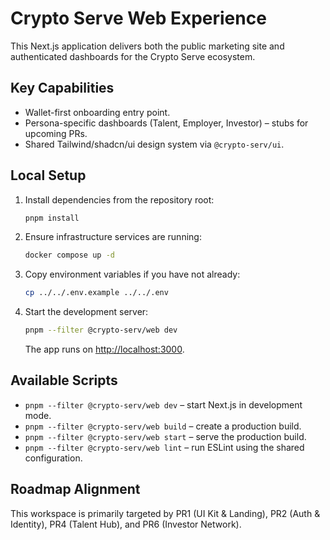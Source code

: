 # Crypto Serve Web Experience

This Next.js application delivers both the public marketing site and authenticated dashboards for the Crypto Serve ecosystem.

## Key Capabilities
- Wallet-first onboarding entry point.
- Persona-specific dashboards (Talent, Employer, Investor) – stubs for upcoming PRs.
- Shared Tailwind/shadcn/ui design system via `@crypto-serv/ui`.

## Local Setup
1. Install dependencies from the repository root:
   ```bash
   pnpm install
   ```
2. Ensure infrastructure services are running:
   ```bash
   docker compose up -d
   ```
3. Copy environment variables if you have not already:
   ```bash
   cp ../../.env.example ../../.env
   ```
4. Start the development server:
   ```bash
   pnpm --filter @crypto-serv/web dev
   ```
   The app runs on [http://localhost:3000](http://localhost:3000).

## Available Scripts
- `pnpm --filter @crypto-serv/web dev` – start Next.js in development mode.
- `pnpm --filter @crypto-serv/web build` – create a production build.
- `pnpm --filter @crypto-serv/web start` – serve the production build.
- `pnpm --filter @crypto-serv/web lint` – run ESLint using the shared configuration.

## Roadmap Alignment
This workspace is primarily targeted by PR1 (UI Kit & Landing), PR2 (Auth & Identity), PR4 (Talent Hub), and PR6 (Investor Network).
